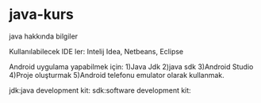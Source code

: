 # java-kurs
java hakkında bilgiler 

Kullanılabilecek IDE ler: Intelij Idea, Netbeans, Eclipse

Android uygulama yapabilmek için:   1)Java Jdk 2)java sdk 3)Android Studio 4)Proje oluşturmak 5)Android telefonu emulator olarak kullanmak.

jdk:java development kit:
sdk:software development kit: 
